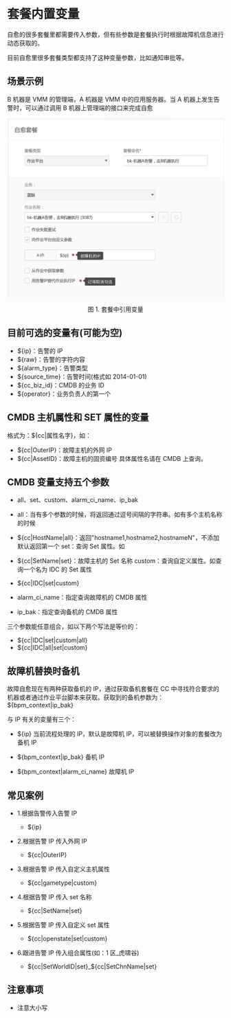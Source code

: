 # 套餐内置变量
自愈的很多套餐里都需要传入参数，但有些参数是套餐执行时根据故障机信息进行动态获取的。

目前自愈里很多套餐类型都支持了这种变量参数，比如通知审批等。


## 场景示例

B 机器是 VMM 的管理端，A 机器是 VMM 中的应用服务器。当 A 机器上发生告警时，可以通过调用 B 机器上管理端的接口来完成自愈

![-w753](media/15361199878029.jpg)
<center>图 1. 套餐中引用变量</center>

## 目前可选的变量有(可能为空)

- ${ip}：告警的 IP
- ${raw}：告警的字符内容
- ${alarm_type}：告警类型
- ${source_time}：告警时间(格式如 2014-01-01)
- ${cc_biz_id}：CMDB 的业务 ID
- ${operator}：业务负责人的第一个

## CMDB 主机属性和 SET 属性的变量

格式为：${cc|属性名字}，如：

- ${cc|OuterIP}：故障主机的外网 IP
- ${cc|AssetID}：故障主机的固资编号
具体属性名请在 CMDB 上查询。

## CMDB 变量支持五个参数

- all、set、custom、alarm_ci_name、ip_bak

- all：当有多个参数的时候，将返回通过逗号间隔的字符串。如有多个主机名称的时候

- ${cc|HostName|all}：返回"hostname1,hostname2,hostnameN"，不添加默认返回第一个
set：查询 Set 属性。如

- ${cc|SetName|set}：故障主机的 Set 名称
custom：查询自定义属性。如查询一个名为 IDC 的 Set 属性

- ${cc|IDC|set|custom}

- alarm_ci_name：指定查询故障机的 CMDB 属性

- ip_bak：指定查询备机的 CMDB 属性

三个参数能任意组合，如以下两个写法是等价的：

- ${cc|IDC|set|custom|all}
- ${cc|IDC|all|set|custom}

## 故障机替换时备机

故障自愈现在有两种获取备机的 IP，通过获取备机套餐在 CC 中寻找符合要求的机器或者通过作业平台脚本来获取。获取到的备机参数为：${bpm_context|ip_bak}

与 IP 有关的变量有三个：

- ${ip} 当前流程处理的 IP，默认是故障机 IP，可以被替换操作对象的套餐改为备机 IP

- ${bpm_context|ip_bak} 备机 IP

- ${bpm_context|alarm_ci_name} 故障机 IP

## 常见案例

- 1.根据告警传入告警 IP

    - ${ip}

- 2.根据告警 IP 传入外网 IP

    - ${cc|OuterIP}

- 3.根据告警 IP 传入自定义主机属性

    - ${cc|gametype|custom}

- 4.根据告警 IP 传入 set 名称

    - ${cc|SetName|set}

- 5.根据告警 IP 传入自定义 set 属性

    - ${cc|openstate|set|custom}

- 6.跟进告警 IP 传入组合属性(如：1 区_虎啸谷)

    - ${cc|SetWorldID|set}_\${cc|SetChnName|set}

## 注意事项

- 注意大小写
